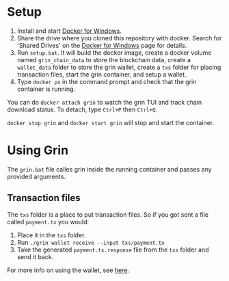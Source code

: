# Setup

1. Install and start [Docker for Windows](https://docs.docker.com/docker-for-windows/install/).
2. Share the drive where you cloned this repository with docker. Search for 'Shared Drives' on the [Docker for Windows](https://docs.docker.com/docker-for-windows/install/) page for details.
3. Run `setup.bat`. It will build the docker image, create a docker volume named `grin_chain_data` to store the blockchain data, create a `wallet_data` folder to store the grin wallet, create a `txs` folder for placing transaction files, start the grin container, and setup a wallet.
4. Type `docker ps` in the command prompt and check that the grin container is running.

You can do `docker attach grin` to watch the grin TUI and track chain download status. To detach, type `Ctrl+P` then `Ctrl+Q`.

`docker stop grin` and `docker start grin` will stop and start the container.

# Using Grin

The `grin.bat` file calles grin inside the running container and passes any provided arguments.

## Transaction files
 
 The `txs` folder is a place to put transaction files. So if you got sent a file called `payment.tx` you would:
 
 1. Place it in the `txs` folder.
 2. Run `./grin wallet receive --input txs/payment.tx`
 3. Take the generated `payment.tx.response` file from the `txs` folder and send it back.

 For more info on using the wallet, see [here](https://github.com/mimblewimble/docs/wiki/How-to-use-the-Grin-wallet).
